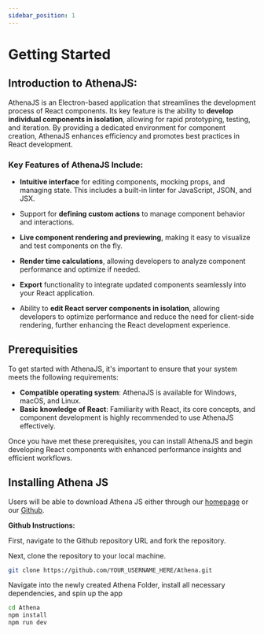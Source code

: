 ```yaml
---
sidebar_position: 1
---
```


# Getting Started

## Introduction to AthenaJS:

AthenaJS is an Electron-based application that streamlines the development process of React components. Its key feature is the ability to **develop individual components in isolation**, allowing for rapid prototyping, testing, and iteration. By providing a dedicated environment for component creation, AthenaJS enhances efficiency and promotes best practices in React development.

### Key Features of AthenaJS Include:

- **Intuitive interface** for editing components, mocking props, and managing state. This includes a built-in linter for JavaScript, JSON, and JSX.

- Support for **defining custom actions** to manage component behavior and interactions.

- **Live component rendering and previewing**, making it easy to visualize and test components on the fly.

- **Render time calculations**, allowing developers to analyze component performance and optimize if needed.

- **Export** functionality to integrate updated components seamlessly into your React application.

- Ability to **edit React server components in isolation**, allowing developers to optimize performance and reduce the need for client-side rendering, further enhancing the React development experience.


## Prerequisities

To get started with AthenaJS, it's important to ensure that your system meets the following requirements:


- **Compatible operating system**: AthenaJS is available for Windows, macOS, and Linux.
- **Basic knowledge of React**: Familiarity with React, its core concepts, and component development is highly recommended to use AthenaJS effectively.


Once you have met these prerequisites, you can install AthenaJS and begin developing React components with enhanced performance insights and efficient workflows.

## Installing Athena JS

Users will be able to download Athena JS either through our [homepage](http://localhost:3000/) or our [Github](https://github.com/oslabs-beta/Athena).

**Github Instructions:**

First, navigate to the Github repository URL and fork the repository.

Next, clone the repository to your local machine.

```bash
git clone https://github.com/YOUR_USERNAME_HERE/Athena.git
```

Navigate into the newly created Athena Folder, install all necessary dependencies, and spin up the app

```bash
cd Athena
npm install
npm run dev
```
